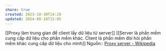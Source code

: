 ```yaml
---
share: true
created: 2023-10-30T14:29
updated: 2024-08-18T15:05
---
```

[[Proxy làm trung gian để client lấy dữ liệu từ server]]
[[Server là phần mềm cung cấp dữ liệu cho phần mềm khác. Client là phần mềm đòi hỏi phần mềm khác cung cấp dữ liệu cho mình]]
Nguồn:: [Proxy server - Wikipedia](https://en.wikipedia.org/wiki/Proxy_server)